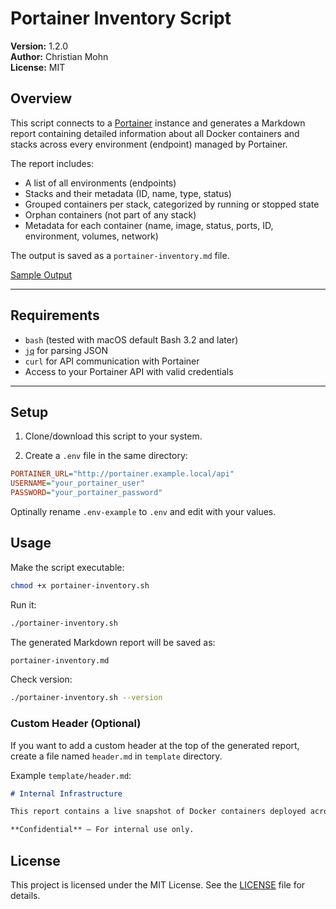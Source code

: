 # Portainer Inventory Script

**Version:** 1.2.0  
**Author:** Christian Mohn  
**License:** MIT

## Overview

This script connects to a [Portainer](https://www.portainer.io/) instance and generates a Markdown report containing detailed information about all Docker containers and stacks across every environment (endpoint) managed by Portainer.

The report includes:

- A list of all environments (endpoints)
- Stacks and their metadata (ID, name, type, status)
- Grouped containers per stack, categorized by running or stopped state
- Orphan containers (not part of any stack)
- Metadata for each container (name, image, status, ports, ID, environment, volumes, network)

The output is saved as a `portainer-inventory.md` file. 

[Sample Output](sample-output.md)

---

## Requirements

- `bash` (tested with macOS default Bash 3.2 and later)
- [`jq`](https://stedolan.github.io/jq/) for parsing JSON
- `curl` for API communication with Portainer
- Access to your Portainer API with valid credentials

---

## Setup

1. Clone/download this script to your system.

2. Create a `.env` file in the same directory:

```ini
PORTAINER_URL="http://portainer.example.local/api"
USERNAME="your_portainer_user"
PASSWORD="your_portainer_password"
```

Optinally rename `.env-example` to `.env` and edit with your values.

## Usage

Make the script executable:

``` bash
chmod +x portainer-inventory.sh
```

Run it:

``` bash
./portainer-inventory.sh
```

The generated Markdown report will be saved as:

``` bash
portainer-inventory.md
```

Check version:

``` bash
./portainer-inventory.sh --version
```

### Custom Header (Optional)

If you want to add a custom header at the top of the generated report, create a file named `header.md` in `template` directory.

Example `template/header.md`:

``` markdown
# Internal Infrastructure

This report contains a live snapshot of Docker containers deployed across all environments managed by Portainer.

**Confidential** – For internal use only.
```

## License

This project is licensed under the MIT License. See the [LICENSE](/LICENSE) file for details.
